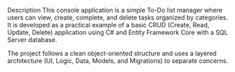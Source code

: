 Description
This console application is a simple To-Do list manager where users can view, create, complete, and delete tasks organized by categories. It is developed as a practical example of a basic CRUD (Create, Read, Update, Delete) application using C# and Entity Framework Core with a SQL Server database.

The project follows a clean object-oriented structure and uses a layered architecture (UI, Logic, Data, Models, and Migrations) to separate concerns.
